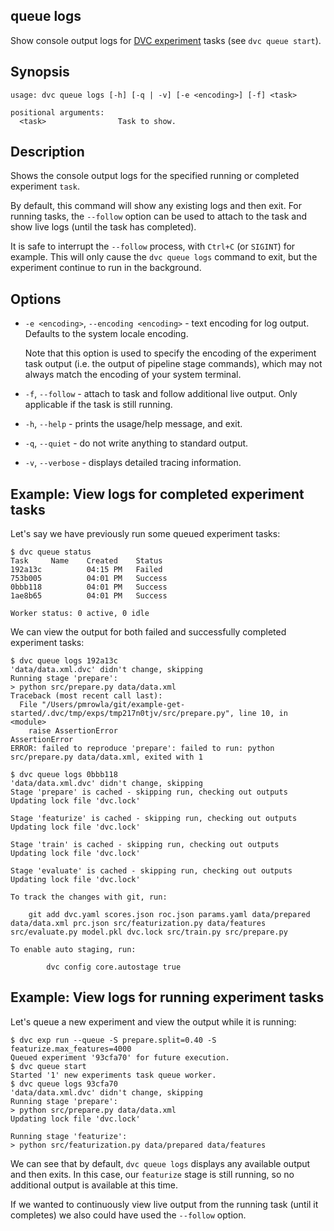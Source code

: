 ## queue logs

Show console output logs for [DVC experiment] tasks (see `dvc queue start`).

[dvc experiment]: /doc/user-guide/experiment-management/experiments-overview

## Synopsis

```usage
usage: dvc queue logs [-h] [-q | -v] [-e <encoding>] [-f] <task>

positional arguments:
  <task>                Task to show.
```

## Description

Shows the console output logs for the specified running or completed experiment
`task`.

By default, this command will show any existing logs and then exit. For running
tasks, the `--follow` option can be used to attach to the task and show live
logs (until the task has completed).

<admon type="tip">

It is safe to interrupt the `--follow` process, with `Ctrl+C` (or `SIGINT`) for
example. This will only cause the `dvc queue logs` command to exit, but the
experiment continue to run in the background.

</admon>

## Options

- `-e <encoding>`, `--encoding <encoding>` - text encoding for log output.
  Defaults to the system locale encoding.

  <admon type="warn">

  Note that this option is used to specify the encoding of the experiment task
  output (i.e. the output of pipeline stage commands), which may not always
  match the encoding of your system terminal.

  </admon>

- `-f`, `--follow` - attach to task and follow additional live output. Only
  applicable if the task is still running.

- `-h`, `--help` - prints the usage/help message, and exit.

- `-q`, `--quiet` - do not write anything to standard output.

- `-v`, `--verbose` - displays detailed tracing information.

## Example: View logs for completed experiment tasks

Let's say we have previously run some queued experiment tasks:

```dvc
$ dvc queue status
Task     Name    Created    Status
192a13c          04:15 PM   Failed
753b005          04:01 PM   Success
0bbb118          04:01 PM   Success
1ae8b65          04:01 PM   Success

Worker status: 0 active, 0 idle
```

We can view the output for both failed and successfully completed experiment
tasks:

```dvc
$ dvc queue logs 192a13c
'data/data.xml.dvc' didn't change, skipping
Running stage 'prepare':
> python src/prepare.py data/data.xml
Traceback (most recent call last):
  File "/Users/pmrowla/git/example-get-started/.dvc/tmp/exps/tmp217n0tjv/src/prepare.py", line 10, in <module>
    raise AssertionError
AssertionError
ERROR: failed to reproduce 'prepare': failed to run: python src/prepare.py data/data.xml, exited with 1
```

```dvc
$ dvc queue logs 0bbb118
'data/data.xml.dvc' didn't change, skipping
Stage 'prepare' is cached - skipping run, checking out outputs
Updating lock file 'dvc.lock'

Stage 'featurize' is cached - skipping run, checking out outputs
Updating lock file 'dvc.lock'

Stage 'train' is cached - skipping run, checking out outputs
Updating lock file 'dvc.lock'

Stage 'evaluate' is cached - skipping run, checking out outputs
Updating lock file 'dvc.lock'

To track the changes with git, run:

    git add dvc.yaml scores.json roc.json params.yaml data/prepared data/data.xml prc.json src/featurization.py data/features src/evaluate.py model.pkl dvc.lock src/train.py src/prepare.py

To enable auto staging, run:

        dvc config core.autostage true
```

## Example: View logs for running experiment tasks

Let's queue a new experiment and view the output while it is running:

```dvc
$ dvc exp run --queue -S prepare.split=0.40 -S featurize.max_features=4000
Queued experiment '93cfa70' for future execution.
$ dvc queue start
Started '1' new experiments task queue worker.
$ dvc queue logs 93cfa70
'data/data.xml.dvc' didn't change, skipping
Running stage 'prepare':
> python src/prepare.py data/data.xml
Updating lock file 'dvc.lock'

Running stage 'featurize':
> python src/featurization.py data/prepared data/features
```

We can see that by default, `dvc queue logs` displays any available output and
then exits. In this case, our `featurize` stage is still running, so no
additional output is available at this time.

If we wanted to continuously view live output from the running task (until it
completes) we also could have used the `--follow` option.
